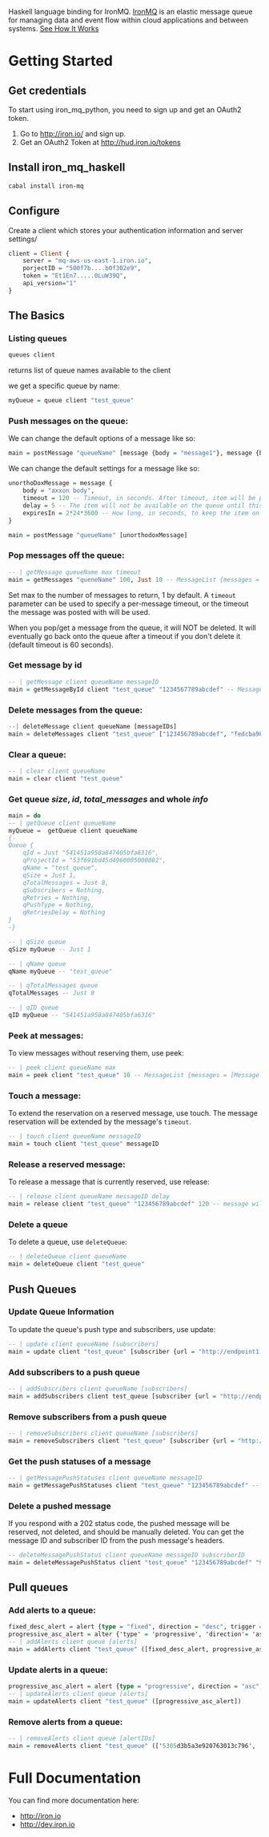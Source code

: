 Haskell language binding for IronMQ. [IronMQ](http://www.iron.io/products/mq) is an elastic message queue for managing data and event flow within cloud applications and between systems. [See How It Works](http://www.iron.io/products/mq/how)

# Getting Started

## Get credentials

To start using iron_mq_python, you need to sign up and get an OAuth2 token.

1. Go to http://iron.io/ and sign up.
2. Get an OAuth2 Token at http://hud.iron.io/tokens

## Install iron_mq_haskell

```sh
cabal install iron-mq
```
## Configure

Create a client which stores your authentication information and server settings/

```haskell
client = Client {
    server = "mq-aws-us-east-1.iron.io",
    porjectID = "500f7b....b0f302e9",
    token = "Et1En7.....0LuW39Q",
    api_version="1"
}
```

## The Basics

### Listing queues

```haskell
queues client
```
returns list of queue names available to the client

we get a specific queue by name:

```haskell
myQueue = queue client "test_queue"
```

### Push messages on the queue:

We can change the default options of a message like so:

```haskell
main = postMessage "queueName" [message {body = "message1"}, message {body = "message2"}]
```

We can change the default settings for a message like so:

```haskell
unorthoDoxMessage = message {
    body = "axxon body",
    timeout = 120 -- Timeout, in seconds. After timeout, item will be placed back on queue. Defaults to 60.
    delay = 5 -- The item will not be available on the queue until this many seconds have passed. Defaults to 0.
    expiresIn = 2*24*3600 -- How long, in seconds, to keep the item on the queue before it is deleted.
}

main = postMessage "queueName" [unorthodoxMessage]
```

### Pop messages off the queue:

```haskell
-- | getMessage queueName max timeout
main = getMessages "queneName" 100, Just 10 -- MessageList {messages = [Message {mId = Just "...", mBody = "Word up!", mTimeout = Just 60, mReservedCount = Just 1}]}
```

Set max to the number of messages to return, 1 by default. A `timeout` parameter can be used to specify a per-message timeout, or the timeout the message was posted with will be used.

When you pop/get a message from the queue, it will NOT be deleted.
It will eventually go back onto the queue after a timeout if you don't delete it (default timeout is 60 seconds).

### Get message by id
```haskell
-- | getMessage client queueName messageID
main = getMessageById client "test_queue" "1234567789abcdef" -- Message {mId = Just "...", mBody = "Hey yo!", mTimeout = Just 60, mReservedCount = Just 1}
```

### Delete messages from the queue:

```haskell
--| deleteMessage client queueName [messageIDs]
main = deleteMessages client "test_queue" ["123456789abcdef", "fedcba98654321"]
```

### Clear a queue:

```haskell
-- | clear client queueName
main = clear client "test_queue"
```

### Get queue ***size***, ***id***, ***total_messages*** and whole ***info***
```haskell
main = do
-- | getQueue client queueName
myQueue =  getQueue client queueName
{-
Queue {
    qId = Just "541451a958a847405bfa6316",
    qProjectId = "53f691bd45d4960005000082",
    qName = "test_queue",
    qSize = Just 1,
    qTotalMessages = Just 8,
    qSubscribers = Nothing,
    qRetries = Nothing,
    qPushType = Nothing,
    qRetriesDelay = Nothing
}
-}

-- | qSize queue
qSize myQueue -- Just 1

-- | qName queue
qName myQueue -- "test_queue"

-- | qTotalMessages queue
qTotalMessages -- Just 8

-- | qID queue
qID myQueue -- "541451a958a847405bfa6316"
```

### Peek at messages:

To view messages without reserving them, use peek:

```haskell
-- | peek client queueName max
main = peek client "test_queue" 10 -- MessageList {messages = [Message {mId = Just "...", mBody = "Word up!", mTimeout = Just 60, mReservedCount = Just 1}]}
```

### Touch a message:

To extend the reservation on a reserved message, use touch. The message reservation will be extended by the message's `timeout`.

```haskell
-- | touch client queueName messageID
main = touch client "test_queue" messageID
```

### Release a reserved message:

To release a message that is currently reserved, use release:

```haskell
-- | release client queueName messageID delay
main = release client "test_queue" "123456789abcdef" 120 -- message will be released after delay seconds
```

### Delete a queue

To delete a queue, use `deleteQueue`:

```haskell
-- | deleteQueue client queueName
main = deleteQueue client "test_queue"
```

## Push Queues

### Update Queue Information

To update the queue's push type and subscribers, use update:

```haskell
-- | update client queueName [subscribers]
main = update client "test_queue" [subscriber {url = "http://endpoint1.com"}, subscriber {url = "https://end.point.com/2"}] "unicast"
```

### Add subscribers to a push queue

```haskell
-- | addSubscribers client queueName [subscribers]
main = addSubscribers client test_queue [subscriber {url = "http://endpoint1.com"}, subscriber {url = "https://end.point.com/2"}])
```

### Remove subscribers from a push queue

```haskell
-- | removeSubscribers client queueName [subscribers]
main = removeSubscribers client "test_queue" [subscriber {url = "http://endpoint1.com"}, subscriber {url ="https://end.point.com/2"})
```

### Get the push statuses of a message

```haskell
-- | getMessagePushStatuses client queueName messageID
main = getMessagePushStatuses client "test_queue" "123456789abcdef" -- subscriberList {subscribers = [Subscriber {retriesDelay = Just 60, retriesRemaining" = Just 2, statusCode = Just 200, status = Just "deleted", "url": "http://endpoint1.com", "id": "52.."}, ...]}
```

### Delete a pushed message

If you respond with a 202 status code, the pushed message will be reserved, not deleted, and should be manually deleted. You can get the message ID and subscriber ID from the push message's headers.

```haskell
-- deleteMessagePushStatus client queueName messageID subscriberID
main = deleteMessagePushStatus client "test_queue" "123456789abcdef" "987654321fedcba"
```

## Pull queues

### Add alerts to a queue:

```haskell
fixed_desc_alert = alert {type = "fixed", direction = "desc", trigger = 1000}
progressive_asc_alert = alter {'type' = 'progressive', 'direction'= 'asc', 'trigger'= 10000}
-- | addAlerts client queue [alerts]
main = addAlerts client "test_queue" ([fixed_desc_alert, progressive_asc_alert])
```

### Update alerts in a queue:

```haskell
progressive_asc_alert = alert {type = "progressive", direction = "asc", trigger = 5000, queue = "q"}
-- | updateAlerts client queue [alerts]
main = updateAlerts client "test_queue" ([progressive_asc_alert])
```

### Remove alerts from a queue:

```haskell
-- | removeAlerts client queue [alertIDs]
main = removeAlerts client "test_queue" (['5305d3b5a3e920763013c796', '513015d32b5a3e763013c796'])
```

# Full Documentation

You can find more documentation here:

* http://iron.io
* http://dev.iron.io